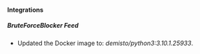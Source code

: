 #### Integrations
##### BruteForceBlocker Feed
- Updated the Docker image to: *demisto/python3:3.10.1.25933*.
